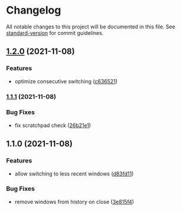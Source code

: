 # Changelog

All notable changes to this project will be documented in this file. See [standard-version](https://github.com/conventional-changelog/standard-version) for commit guidelines.

## [1.2.0](https://github.com/DCsunset/i3-switch/compare/v1.1.1...v1.2.0) (2021-11-08)


### Features

* optimize consecutive switching ([c636521](https://github.com/DCsunset/i3-switch/commit/c636521434939a9105ad073137b7bab3aafbd0e0))

### [1.1.1](https://github.com/DCsunset/i3-switch/compare/v1.1.0...v1.1.1) (2021-11-08)


### Bug Fixes

* fix scratchpad check ([26b21e1](https://github.com/DCsunset/i3-switch/commit/26b21e1d74ec79e78f70839341344a05875457e1))

## 1.1.0 (2021-11-08)


### Features

* allow switching to less recent windows ([d83fd11](https://github.com/DCsunset/i3-switch/commit/d83fd11325932d098acb23345c529fc3592ca606))


### Bug Fixes

* remove windows from history on close ([3e815f4](https://github.com/DCsunset/i3-switch/commit/3e815f4204c696d733025f4cc8b054f4cc9edae9))
